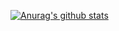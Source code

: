 [![Anurag's github stats](https://github-readme-stats.vercel.app/api?username=neroneroffy&show_icons=true&icon_color=f68b0e&title_color=f68b0e)](https://github.com/anuraghazra/github-readme-stats)
